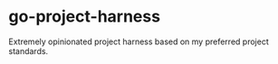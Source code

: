 # go-project-harness
Extremely opinionated project harness based on my preferred project standards.
